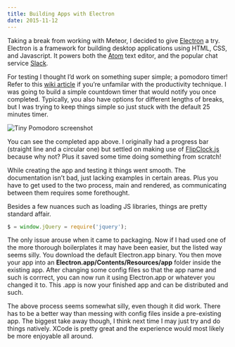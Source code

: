 ```yaml
---
title: Building Apps with Electron
date: 2015-11-12
---
```


Taking a break from working with Meteor, I decided to give [Electron](https://electron.atom.io/) a try. Electron is a framework for building desktop applications using HTML, CSS, and Javascript. It powers both the [Atom](https://atom.io/) text editor, and the popular chat service [Slack](https://slack.com/).

For testing I thought I’d work on something super simple; a pomodoro timer! Refer to this [wiki article](https://en.wikipedia.org/wiki/Pomodoro_Technique) if you’re unfamilar with the productivity technique. I was going to build a simple countdown timer that would notify you once completed. Typically, you also have options for different lengths of breaks, but I was trying to keep things simple so just stuck with the default 25 minutes timer.

![Tiny Pomodoro screenshot](/images/tiny_pomodoro.png)

You can see the completed app above. I originally had a progress bar (straight line and a circular one) but settled on making use of [FlipClock.js](http://flipclockjs.com/) because why not? Plus it saved some time doing something from scratch!

While creating the app and testing it things went smooth. The documentation isn’t bad, just lacking examples in certain areas. Plus you have to get used to the two process, main and rendered, as communicating between them requires some forethought.

Besides a few nuances such as loading JS libraries, things are pretty standard affair.

```js
$ = window.jQuery = require('jquery');
```

The only issue arouse when it came to packaging. Now if I had used one of the more thorough boilerplates it may have been easier, but the listed way seems silly. You download the default Electron.app binary. You then move your app into an **Electron.app/Contents/Resources/app** folder inside the existing app. After changing some config files so that the app name and such is corrrect, you can now run it using Electron.app or whatever you changed it to. This .app is now your finished app and can be distributed and such.

The above process seems somewhat silly, even though it did work. There has to be a better way than messing with config files inside a pre-existing app. The biggest take away though, I think next time I may just try and do things natively. XCode is pretty great and the experience would most likely be more enjoyable all around.
